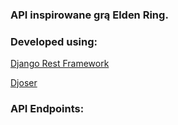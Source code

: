 <h3>API inspirowane grą Elden Ring.</h3>


<h3>Developed using: </h3>

[Django Rest Framework](https://www.django-rest-framework.org)

[Djoser](https://djoser.readthedocs.io/en/latest/)

<h3>API Endpoints: </h3>

